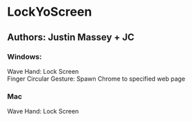 # LockYoScreen
## Authors: Justin Massey + JC

### Windows:
Wave Hand: Lock Screen  
Finger Circular Gesture: Spawn Chrome to specified web page

### Mac
Wave Hand: Lock Screen
